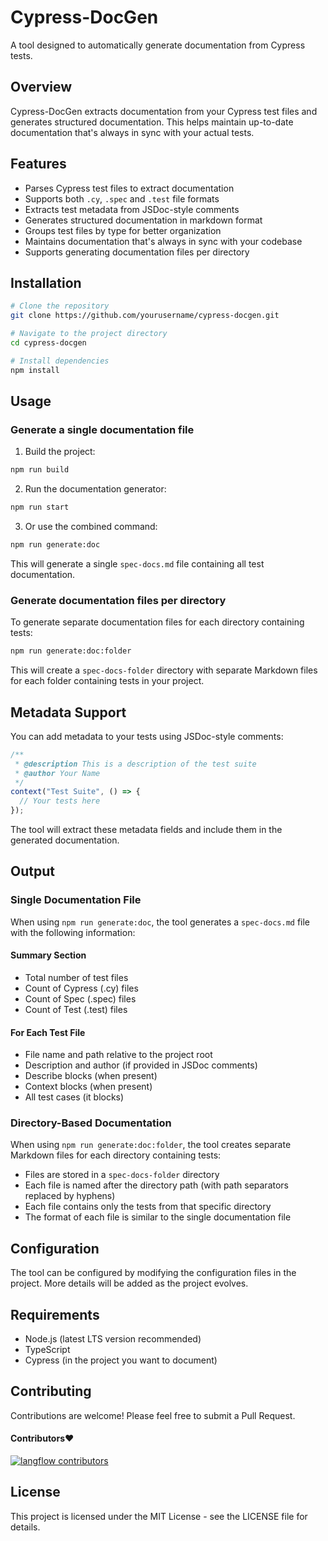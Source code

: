 # Cypress-DocGen

A tool designed to automatically generate documentation from Cypress tests.

## Overview

Cypress-DocGen extracts documentation from your Cypress test files and generates structured documentation. This helps maintain up-to-date documentation that's always in sync with your actual tests.

## Features

- Parses Cypress test files to extract documentation
- Supports both `.cy`, `.spec` and `.test` file formats
- Extracts test metadata from JSDoc-style comments
- Generates structured documentation in markdown format
- Groups test files by type for better organization
- Maintains documentation that's always in sync with your codebase
- Supports generating documentation files per directory

## Installation

```bash
# Clone the repository
git clone https://github.com/yourusername/cypress-docgen.git

# Navigate to the project directory
cd cypress-docgen

# Install dependencies
npm install
```

## Usage

### Generate a single documentation file

1. Build the project:

```bash
npm run build
```

2. Run the documentation generator:

```bash
npm run start
```

3. Or use the combined command:

```bash
npm run generate:doc
```

This will generate a single `spec-docs.md` file containing all test documentation.

### Generate documentation files per directory

To generate separate documentation files for each directory containing tests:

```bash
npm run generate:doc:folder
```

This will create a `spec-docs-folder` directory with separate Markdown files for each folder containing tests in your project.

## Metadata Support

You can add metadata to your tests using JSDoc-style comments:

```javascript
/**
 * @description This is a description of the test suite
 * @author Your Name
 */
context("Test Suite", () => {
  // Your tests here
});
```

The tool will extract these metadata fields and include them in the generated documentation.

## Output

### Single Documentation File

When using `npm run generate:doc`, the tool generates a `spec-docs.md` file with the following information:

#### Summary Section

- Total number of test files
- Count of Cypress (.cy) files
- Count of Spec (.spec) files
- Count of Test (.test) files

#### For Each Test File

- File name and path relative to the project root
- Description and author (if provided in JSDoc comments)
- Describe blocks (when present)
- Context blocks (when present)
- All test cases (it blocks)

### Directory-Based Documentation

When using `npm run generate:doc:folder`, the tool creates separate Markdown files for each directory containing tests:

- Files are stored in a `spec-docs-folder` directory
- Each file is named after the directory path (with path separators replaced by hyphens)
- Each file contains only the tests from that specific directory
- The format of each file is similar to the single documentation file

## Configuration

The tool can be configured by modifying the configuration files in the project. More details will be added as the project evolves.

## Requirements

- Node.js (latest LTS version recommended)
- TypeScript
- Cypress (in the project you want to document)

## Contributing

Contributions are welcome! Please feel free to submit a Pull Request.

#### Contributors❤️

[![langflow contributors](https://contrib.rocks/image?repo=paulomarian0/cypress-docgen)](https://github.com/paulomarian0/cypress-docgen/graphs/contributors)

## License

This project is licensed under the MIT License - see the LICENSE file for details.
